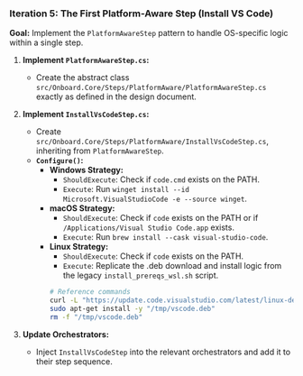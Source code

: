 ### **Iteration 5: The First Platform-Aware Step (Install VS Code)**

**Goal:** Implement the `PlatformAwareStep` pattern to handle OS-specific logic within a single step.

1.  **Implement `PlatformAwareStep.cs`:**
    *   Create the abstract class `src/Onboard.Core/Steps/PlatformAware/PlatformAwareStep.cs` exactly as defined in the design document.

2.  **Implement `InstallVsCodeStep.cs`:**
    *   Create `src/Onboard.Core/Steps/PlatformAware/InstallVsCodeStep.cs`, inheriting from `PlatformAwareStep`.
    *   **`Configure()`:**
        *   **Windows Strategy:**
            *   `ShouldExecute`: Check if `code.cmd` exists on the PATH.
            *   `Execute`: Run `winget install --id Microsoft.VisualStudioCode -e --source winget`.
        *   **macOS Strategy:**
            *   `ShouldExecute`: Check if `code` exists on the PATH or if `/Applications/Visual Studio Code.app` exists.
            *   `Execute`: Run `brew install --cask visual-studio-code`.
        *   **Linux Strategy:**
            *   `ShouldExecute`: Check if `code` exists on the PATH.
            *   `Execute`: Replicate the .deb download and install logic from the legacy `install_prereqs_wsl.sh` script.
            ```bash
            # Reference commands
            curl -L "https://update.code.visualstudio.com/latest/linux-deb-x64/stable" -o "/tmp/vscode.deb"
            sudo apt-get install -y "/tmp/vscode.deb"
            rm -f "/tmp/vscode.deb"
            ```

3.  **Update Orchestrators:**
    *   Inject `InstallVsCodeStep` into the relevant orchestrators and add it to their step sequence.
